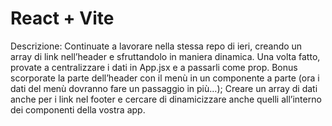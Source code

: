 # React + Vite

Descrizione:
Continuate a lavorare nella stessa repo di ieri, creando un array di link nell’header e sfruttandolo in maniera dinamica.
Una volta fatto, provate a centralizzare i dati in App.jsx e a passarli come prop.
Bonus
scorporate la parte dell’header con il menù in un componente a parte (ora i dati del menù dovranno fare un passaggio in più…);
Creare un array di dati anche per i link nel footer e cercare di dinamicizzare anche quelli all’interno dei componenti della vostra app.